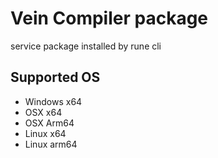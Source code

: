 # Vein Compiler package

service package installed by rune cli

## Supported OS

- Windows x64
- OSX x64
- OSX Arm64
- Linux x64
- Linux arm64